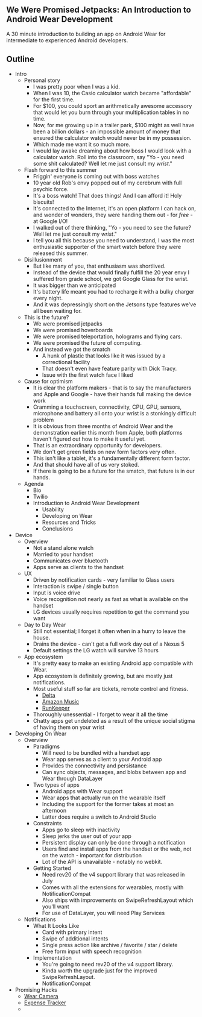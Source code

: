 ## We Were Promised Jetpacks: An Introduction to Android Wear Development

A 30 minute introduction to building an app on Android Wear for intermediate to
experienced Android developers.

## Outline

- Intro
    - Personal story
        - I was pretty poor when I was a kid.
        - When I was 10, the Casio calculator watch became "affordable" for the
          first time.
        - For $100, you could sport an arithmetically awesome accessory that
          would let you burn through your multiplication tables in no time.
        - Now, for me growing up in a trailer park, $100 might as well have been
          a billion dollars - an impossible amount of money that ensured the
          calculator watch would never be in my possession.
        - Which made me want it so much more.
        - I would lay awake dreaming about how boss I would look with a
          calculator watch.  Roll into the classroom, say "Yo - you need some
          shit calculated? Well let me just consult my *wrist*."
    - Flash forward to this summer
        - Friggin' everyone is coming out with boss watches
        - 10 year old Rob's envy popped out of my cerebrum with full psychic
          force.
        - It's a boss watch! That does things!  And I can afford it!  Holy
          biscuits!
        - It's connected to the Internet, it's an open platform I can hack on,
          and wonder of wonders, they were handing them out - for *free* - at
          Google I/O!
        - I walked out of there thinking, "Yo - you need to see the future?
          Well let me just consult my *wrist*."
        - I tell you all this because you need to understand, I was the most
          enthusiastic supporter of the smart watch before they were released
          this summer.
    - Disillusionment
        - But like many of you, that enthusiasm was shortlived.
        - Instead of the device that would finally fulfill the 20 year envy I
          suffered from grade school, we got Google Glass for the wrist.
        - It was bigger than we anticipated
        - It's battery life meant you had to recharge it with a bulky charger
          every night.
        - And it was depressingly short on the Jetsons type features we've all
          been waiting for.
    - This is the future?
        - We were promised jetpacks
        - We were promised hoverboards
        - We were promised teleportation, holograms and flying cars.
        - We were promised the future of computing.
        - And instead we got the smatch
            - A hunk of plastic that looks like it was issued by a correctional
              facility
            - That doesn't even have feature parity with Dick Tracy.
            - Issue with the first watch face I liked
    - Cause for optimism
        - It is clear the platform makers - that is to say the manufacturers and
          Apple and Google - have their hands full making the device work
        - Cramming a touchscreen, connectivity, CPU, GPU, sensors, microphone
          and battery all onto your wrist is a stonkingly difficult problem
        - It is obvious from three months of Android Wear and the demonstration
          earlier this month from Apple, both platforms haven't figured out how
          to make it useful yet.
        - That is an extraordinary opportunity for developers.
        - We don't get green fields on new form factors very often.
        - This isn't like a tablet, it's a fundamentally different form factor.
        - And that should have all of us very stoked.
        - If there is going to be a future for the smatch, that future is in our
          hands.
    - Agenda
        - Bio
        - Twilio
        - Introduction to Android Wear Development
            - Usability
            - Developing on Wear
            - Resources and Tricks
            - Conclusions
- Device
    - Overview
        - Not a stand alone watch
        - Married to your handset
        - Communicates over bluetooth
        - Apps serve as clients to the handset
    - UX
        - Driven by notification cards - very familiar to Glass users
        - Interaction is swipe / single button
        - Input is voice drive
        - Voice recognition not nearly as fast as what is available on the
          handset
        - LG devices usually requires repetition to get the command you want
    - Day to Day Wear
        - Still not essential; I forget it often when in a hurry to leave the
          house.
        - Drains the device - can't get a full work day out of a Nexus 5
        - Default settings the LG watch will survive 13 hours
    - App ecosystem
        - It's pretty easy to make an existing Android app compatible with Wear.
        - App ecosystem is definitely growing, but are mostly just
          notifications.
        - Most useful stuff so far are tickets, remote control and fitness.
            - [Delta](https://play.google.com/store/apps/details?id=com.delta.mobile.android)
            - [Amazon
              Music](https://play.google.com/store/apps/details?id=com.amazon.mp3&hl=en)
            - [RunKeeper](https://play.google.com/store/apps/details?id=com.fitnesskeeper.runkeeper.pro)
        - Thoroughly unessential - I forget to wear it all the time
        - Chatty apps get undeleted as a result of the unique social stigma of
          having them on your wrist
- Developing On Wear
    - Overview
        - Paradigms
            - Will need to be bundled with a handset app
            - Wear app serves as a client to your Android app
            - Provides the connectivity and persistance
            - Can sync objects, messages, and blobs between app and Wear through
              DataLayer
        - Two types of apps
            - Android apps with Wear support
            - Wear apps that actually run on the wearable itself
            - Including the support for the former takes at most an afternoon
            - Latter does require a switch to Android Studio
        - Constraints
            - Apps go to sleep with inactivity
            - Sleep jerks the user out of your app
            - Persistent display can only be done through a notification
            - Users find and install apps from the handset or the web, not on
              the watch - important for distribution
            - Lot of the API is unavailable - notably no webkit.
        - Getting Started
            - Need rev20 of the v4 support library that was released in July
            - Comes with all the extensions for wearables, mostly with
              NotificationCompat
            - Also ships with improvements on SwipeRefreshLayout which you'll
              want
            - For use of DataLayer, you will need Play Services
    - Notifications
        - What It Looks Like
            - Card with primary intent
            - Swipe of additional intents
            - Single press action like archive / favorite / star / delete
            - Free form input with speech recognition
        - Implementation
            - You're going to need rev20 of the v4 support library.
            - Kinda worth the upgrade just for the improved SwipeRefreshLayout.
            - NotificationCompat 
- Promising Hacks
    - [Wear Camera](https://github.com/dheera/android-wearcamera/)
    - [Expense Tracker](https://play.google.com/store/apps/details?id=lv.bestan.android.wear.expensestracker&hl=en)
    - 

